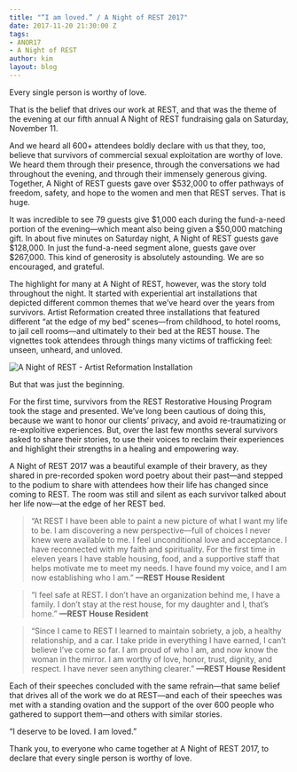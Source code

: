 ```yaml
---
title: "“I am loved.” / A Night of REST 2017"
date: 2017-11-20 21:30:00 Z
tags:
- ANOR17
- A Night of REST
author: kim
layout: blog
---
```


Every single person is worthy of love. 

That is the belief that drives our work at REST, and that was the theme of the evening at our fifth annual A Night of REST fundraising gala on Saturday, November 11.

And we heard all 600+ attendees boldly declare with us that they, too, believe that survivors of commercial sexual exploitation are worthy of love. We heard them through their presence, through the conversations we had throughout the evening, and through their immensely generous giving. Together, A Night of REST guests gave over $532,000 to offer pathways of freedom, safety, and hope to the women and men that REST serves. That is huge.

It was incredible to see 79 guests give $1,000 each during the fund-a-need portion of the evening—which meant also being given a $50,000 matching gift. In about five minutes on Saturday night, A Night of REST guests gave $128,000. In just the fund-a-need segment alone, guests gave over $267,000. This kind of generosity is absolutely astounding. We are so encouraged, and grateful. 

The highlight for many at A Night of REST, however, was the story told throughout the night. It started with experiential art installations that depicted different common themes that we’ve heard over the years from survivors. Artist Reformation created three installations that featured different “at the edge of my bed” scenes—from childhood, to hotel rooms, to jail cell rooms—and ultimately to their bed at the REST house. The vignettes took attendees through things many victims of trafficking feel: unseen, unheard, and unloved.

![A Night of REST - Artist Reformation Installation](/uploads/A-Night-Of-REST_Artist-Reformation-Installation.png)

But that was just the beginning.

For the first time, survivors from the REST Restorative Housing Program took the stage and presented. We’ve long been cautious of doing this, because we want to honor our clients’ privacy, and avoid re-traumatizing or re-exploitive experiences. But, over the last few months several survivors asked to share their stories, to use their voices to reclaim their experiences and highlight their strengths in a healing and empowering way.  

A Night of REST 2017 was a beautiful example of their bravery, as they shared in pre-recorded spoken word poetry about their past—and stepped to the podium to share with attendees how their life has changed since coming to REST. The room was still and silent as each survivor talked about her life now—at the edge of her REST bed.

>“At REST I have been able to paint a new picture of what I want my life to be. I am discovering a new perspective—full of choices I never knew were available to me. I feel unconditional love and acceptance. I have reconnected with my faith and spirituality. For the first time in eleven years I have stable housing, food, and a supportive staff that helps motivate me to meet my needs. I have found my voice, and I am now establishing who I am.” **—REST House Resident**

>“I feel safe at REST. I don’t have an organization behind me, I have a family. I don’t stay at the rest house, for my daughter and I, that’s home.”  **—REST House Resident**

>“Since I came to REST I learned to maintain sobriety, a job, a healthy relationship, and a car. I take pride in everything I have earned, I can’t believe I’ve come so far. I am proud of who I am, and now know the woman in the mirror. I am worthy of love, honor, trust, dignity, and respect. I have never seen anything clearer.” **—REST House Resident**

Each of their speeches concluded with the same refrain—that same belief that drives all of the work we do at REST—and each of their speeches was met with a standing ovation and the support of the over 600 people who gathered to support them—and others with similar stories. 

“I deserve to be loved. I am loved.”

Thank you, to everyone who came together at A Night of REST 2017, to declare that every single person is worthy of love. 
